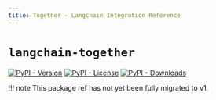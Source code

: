 ```yaml
---
title: Together - LangChain Integration Reference
---
```


# `langchain-together`

[![PyPI - Version](https://img.shields.io/pypi/v/langchain-together?label=%20)](https://pypi.org/project/langchain-together/#history)
[![PyPI - License](https://img.shields.io/pypi/l/langchain-together)](https://opensource.org/licenses/MIT)
[![PyPI - Downloads](https://img.shields.io/pepy/dt/langchain-together)](https://pypistats.org/packages/langchain-together)

!!! note
    This package ref has not yet been fully migrated to v1.
